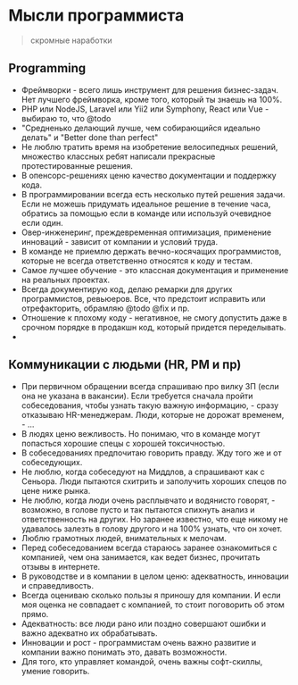 # Мысли программиста
> скромные наработки

## Programming

- Фреймворки - всего лишь инструмент для решения бизнес-задач. Нет лучшего фреймворка, кроме того, который ты знаешь на 100%.
- PHP или NodeJS, Laravel или Yii2 или Symphony, React или Vue - выбираю то, что @todo
- "Средненько делающий лучше, чем собирающийся идеально делать" и "Better done than perfect"
- Не люблю тратить время на изобретение велосипедных решений, множество классных ребят написали прекрасные протестированные решения.
- В опенсорс-решениях ценю качество документации и поддержку кода.
- В программировании всегда есть несколько путей решения задачи. Если не можешь придумать идеальное решение в течение часа, обратись за помощью если в команде или используй очевидное если один. 
- Овер-инженеринг, преждевременная оптимизация, применение инноваций - зависит от компании и условий труда.
- В команде не приемлю держать вечно-косячащих программистов, которые не всегда ответственно относятся к коду и тестам.
- Самое лучшее обучение - это классная документация и применение на реальных проектах.
- Всегда документирую код, делаю ремарки для других программистов, ревьюеров. Все, что предстоит исправить или отрефакторить, обрамляю @todo @fix и пр.
- Отношение к плохому коду - негативное, не смогу допустить даже в срочном порядке в продакшн код, который придется переделывать.
- 

## Коммуникации с людьми (HR, PM и пр)
- При первичном обращении всегда спрашиваю про вилку ЗП (если она не указана в вакансии). Если требуется сначала пройти собеседования, чтобы узнать такую важную информацию, - сразу отказываю HR-менеджерам. Люди, которые не дорожат временем, - ...
- В людях ценю вежливость. Но понимаю, что в команде могут попасться хорошие спецы с хорошей токсичностью.
- В собеседованиях предпочитаю говорить правду. Жду того же и от собеседующих.
- Не люблю, когда собеседуют на Миддлов, а спрашивают как с Сеньора. Люди пытаются схитрить и заполучить хороших спецов по цене ниже рынка.
- Не люблю, когда люди очень расплывчато и водянисто говорят, - возможно, в голове пусто и так пытаются спихнуть анализ и ответственность на других. Но заранее известно, что еще никому не удавалось залезть в голову другого и на 100% узнать, что он хочет.
- Люблю грамотных людей, внимательных к мелочам.
- Перед собеседованием всегда стараюсь заранее ознакомиться с компанией, чем она занимается, как ведет бизнес, прочитать отзывы в интернете.
- В руководстве и в компании в целом ценю: адекватность, инновации и справедливость.
- Всегда оцениваю сколько пользы я приношу для компании. И если моя оценка не совпадает с компанией, то стоит поговорить об этом прямо.
- Адекватность: все люди рано или поздно совершают ошибки и важно адекватно их обрабатывать.
- Инновации и рост - программистам очень важно развитие и компании важно понимать это, давать возможности.
- Для того, кто управляет командой, очень важны софт-скиллы, умение говорить.